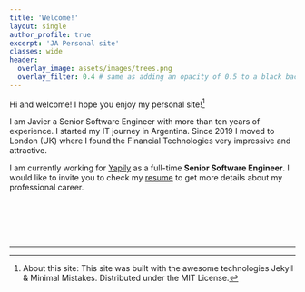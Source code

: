 ```yaml
---
title: 'Welcome!'
layout: single
author_profile: true
excerpt: 'JA Personal site'
classes: wide
header:
  overlay_image: assets/images/trees.png
  overlay_filter: 0.4 # same as adding an opacity of 0.5 to a black background
---
```


Hi and welcome! I hope you enjoy my personal site![^1]

I am Javier a Senior Software Engineer with more than ten years of experience.
I started my IT journey in Argentina. Since 2019 I moved to London (UK) where I found the Financial Technologies very impressive and attractive.

I am currently working for [Yapily](https://www.yapily.com/) as a full-time **Senior Software Engineer**.
I would like to invite you to check my [resume](/resume/) to get more details about my professional career.

<br><br><br><br>





---

[^1]: About this site: This site was built with the awesome technologies Jekyll & Minimal Mistakes. Distributed under the MIT License.




